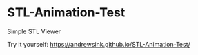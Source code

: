 # STL-Animation-Test
Simple STL Viewer
 
Try it yourself: https://andrewsink.github.io/STL-Animation-Test/
